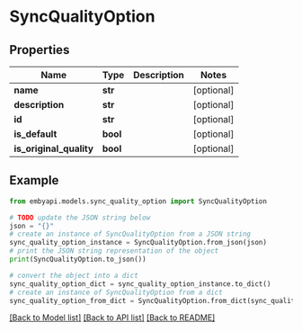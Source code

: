 # SyncQualityOption


## Properties

Name | Type | Description | Notes
------------ | ------------- | ------------- | -------------
**name** | **str** |  | [optional] 
**description** | **str** |  | [optional] 
**id** | **str** |  | [optional] 
**is_default** | **bool** |  | [optional] 
**is_original_quality** | **bool** |  | [optional] 

## Example

```python
from embyapi.models.sync_quality_option import SyncQualityOption

# TODO update the JSON string below
json = "{}"
# create an instance of SyncQualityOption from a JSON string
sync_quality_option_instance = SyncQualityOption.from_json(json)
# print the JSON string representation of the object
print(SyncQualityOption.to_json())

# convert the object into a dict
sync_quality_option_dict = sync_quality_option_instance.to_dict()
# create an instance of SyncQualityOption from a dict
sync_quality_option_from_dict = SyncQualityOption.from_dict(sync_quality_option_dict)
```
[[Back to Model list]](../README.md#documentation-for-models) [[Back to API list]](../README.md#documentation-for-api-endpoints) [[Back to README]](../README.md)


